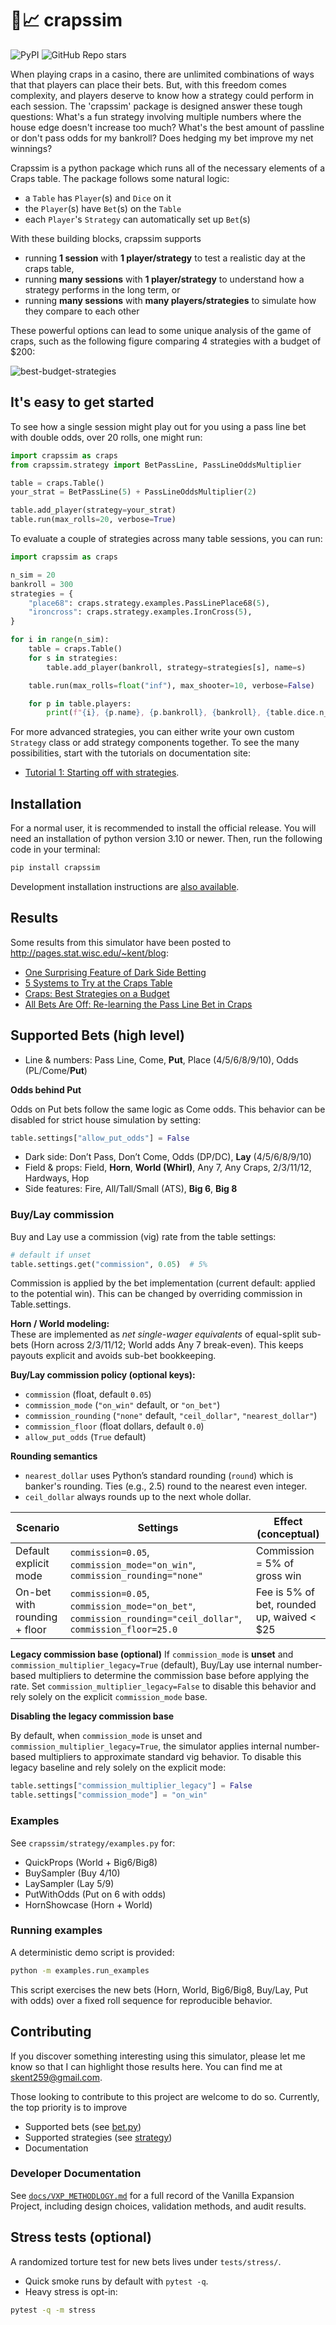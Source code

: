 # :game_die::chart_with_upwards_trend: crapssim
![PyPI](https://img.shields.io/pypi/v/crapssim)
![GitHub Repo stars](https://img.shields.io/github/stars/skent259/crapssim?style=social)

When playing craps in a casino, there are unlimited combinations of ways that that players can place their bets. But, with this freedom comes complexity, and players deserve to know how a strategy could perform in each session. The 'crapssim' package is designed answer these tough questions: What's a fun strategy involving multiple numbers where the house edge doesn't increase too much? What's the best amount of passline or don't pass odds for my bankroll? Does hedging my bet improve my net winnings? 

Crapssim is a python package which runs all of the necessary elements of a Craps table.  The package follows some natural logic: 

- a `Table` has `Player`(s) and `Dice` on it
- the `Player`(s) have `Bet`(s) on the `Table` 
- each `Player`'s `Strategy` can automatically set up `Bet`(s)

With these building blocks, crapssim supports 

- running **1 session** with **1 player/strategy** to test a realistic day at the craps table,
- running **many sessions** with **1 player/strategy** to understand how a strategy performs in the long term, or
- running **many sessions** with **many players/strategies** to simulate how they compare to each other

These powerful options can lead to some unique analysis of the game of craps, such as the following figure comparing 4 strategies with a budget of $200:

![best-budget-strategies](https://user-images.githubusercontent.com/41379385/109597132-404bc280-7add-11eb-848c-1981d57d100a.png)

## It's easy to get started

To see how a single session might play out for you using a pass line bet with double odds, over 20 rolls, one might run:

```python
import crapssim as craps
from crapssim.strategy import BetPassLine, PassLineOddsMultiplier

table = craps.Table()
your_strat = BetPassLine(5) + PassLineOddsMultiplier(2)

table.add_player(strategy=your_strat)
table.run(max_rolls=20, verbose=True)
```

To evaluate a couple of strategies across many table sessions, you can run:

```python
import crapssim as craps

n_sim = 20
bankroll = 300
strategies = {
    "place68": craps.strategy.examples.PassLinePlace68(5),
    "ironcross": craps.strategy.examples.IronCross(5),
}

for i in range(n_sim):
    table = craps.Table()
    for s in strategies:
        table.add_player(bankroll, strategy=strategies[s], name=s)

    table.run(max_rolls=float("inf"), max_shooter=10, verbose=False)

    for p in table.players:
        print(f"{i}, {p.name}, {p.bankroll}, {bankroll}, {table.dice.n_rolls}")
```

For more advanced strategies, you can either write your own custom `Strategy` class or add strategy components together. To see the many possibilities, start with the tutorials on documentation site: 

* [Tutorial 1: Starting off with strategies](https://skent259.github.io/crapssim/tutorial-strategy-01.html). 

## Installation

For a normal user, it is recommended to install the official release. You will 
need an installation of python version 3.10 or newer.  Then, run the following 
code in your terminal: 

```python
pip install crapssim
```

Development installation instructions are [also available](./docs/installation.md).

## Results

Some results from this simulator have been posted to http://pages.stat.wisc.edu/~kent/blog:
- [One Surprising Feature of Dark Side Betting](https://pages.stat.wisc.edu/~kent/blog/2021.10.24/dark-side-surprises.html)
- [5 Systems to Try at the Craps Table](http://pages.stat.wisc.edu/~kent/blog/2021.02.22/five_craps_systems.html)
- [Craps: Best Strategies on a Budget](http://pages.stat.wisc.edu/~kent/blog/2019.07.31_Craps_Budget/craps_best-strategies-on-a-budget.html)
- [All Bets Are Off: Re-learning the Pass Line Bet in Craps](http://pages.stat.wisc.edu/~kent/blog/2019.02.28_Craps_Passline/passline-and-odds.html)


## Supported Bets (high level)

- Line & numbers: Pass Line, Come, **Put**, Place (4/5/6/8/9/10), Odds (PL/Come/**Put**)

**Odds behind Put**

Odds on Put bets follow the same logic as Come odds. This behavior can be
disabled for strict house simulation by setting:

```python
table.settings["allow_put_odds"] = False
```
- Dark side: Don’t Pass, Don’t Come, Odds (DP/DC), **Lay** (4/5/6/8/9/10)
- Field & props: Field, **Horn**, **World (Whirl)**, Any 7, Any Craps, 2/3/11/12, Hardways, Hop
- Side features: Fire, All/Tall/Small (ATS), **Big 6**, **Big 8**

### Buy/Lay commission

Buy and Lay use a commission (vig) rate from the table settings:

```python
# default if unset
table.settings.get("commission", 0.05)  # 5%
```

Commission is applied by the bet implementation (current default: applied to the potential win). This can be changed by overriding commission in Table.settings.

**Horn / World modeling:**  
These are implemented as *net single-wager equivalents* of equal-split sub-bets (Horn across 2/3/11/12; World adds Any 7 break-even). This keeps payouts explicit and avoids sub-bet bookkeeping.

**Buy/Lay commission policy (optional keys):**
- `commission` (float, default `0.05`)
- `commission_mode` (`"on_win"` default, or `"on_bet"`)
- `commission_rounding` (`"none"` default, `"ceil_dollar"`, `"nearest_dollar"`)
- `commission_floor` (float dollars, default `0.0`)
- `allow_put_odds` (`True` default)

**Rounding semantics**
- `nearest_dollar` uses Python’s standard rounding (`round`) which is banker's rounding.
  Ties (e.g., 2.5) round to the nearest even integer.
- `ceil_dollar` always rounds up to the next whole dollar.

| Scenario                         | Settings                                                                  | Effect (conceptual)                            |
|----------------------------------|---------------------------------------------------------------------------|-----------------------------------------------|
| Default explicit mode            | `commission=0.05`, `commission_mode="on_win"`, `commission_rounding="none"` | Commission = 5% of gross win                  |
| On-bet with rounding + floor     | `commission=0.05`, `commission_mode="on_bet"`, `commission_rounding="ceil_dollar"`, `commission_floor=25.0` | Fee is 5% of bet, rounded up, waived < $25 |

**Legacy commission base (optional)**
If `commission_mode` is **unset** and `commission_multiplier_legacy=True` (default),
Buy/Lay use internal number-based multipliers to determine the commission base before
applying the rate. Set `commission_multiplier_legacy=False` to disable this behavior
and rely solely on the explicit `commission_mode` base.

**Disabling the legacy commission base**

By default, when `commission_mode` is unset and
`commission_multiplier_legacy=True`, the simulator applies internal
number-based multipliers to approximate standard vig behavior.
To disable this legacy baseline and rely solely on the explicit mode:

```python
table.settings["commission_multiplier_legacy"] = False
table.settings["commission_mode"] = "on_win"
```

### Examples

See `crapssim/strategy/examples.py` for:
- QuickProps (World + Big6/Big8)
- BuySampler (Buy 4/10)
- LaySampler (Lay 5/9)
- PutWithOdds (Put on 6 with odds)
- HornShowcase (Horn + World)

### Running examples
A deterministic demo script is provided:

```bash
python -m examples.run_examples
```

This script exercises the new bets (Horn, World, Big6/Big8, Buy/Lay, Put with odds)
over a fixed roll sequence for reproducible behavior.


## Contributing

If you discover something interesting using this simulator, please let me know so that I can highlight those results here.  You can find me at skent259@gmail.com.

Those looking to contribute to this project are welcome to do so.  Currently, the top priority is to improve

- Supported bets (see [bet.py](https://github.com/skent259/crapssim/blob/main/crapssim/bet.py))
- Supported strategies (see [strategy](https://github.com/skent259/crapssim/tree/main/crapssim/strategy))
- Documentation




### Developer Documentation
See [`docs/VXP_METHODLOGY.md`](docs/VXP_METHODLOGY.md) for a full record of the Vanilla Expansion Project,
including design choices, validation methods, and audit results.


## Stress tests (optional)

A randomized torture test for new bets lives under `tests/stress/`.

- Quick smoke runs by default with `pytest -q`.
- Heavy stress is opt-in:

```bash
pytest -q -m stress
```
